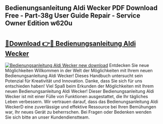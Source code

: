 ## Bedienungsanleitung Aldi Wecker PDF Download Free - Part-38g User Guide Repair - Service Owner Edition w620u

# <h2><a href="http://df0yyqw.blite.top/?on=Bedienungsanleitung+Aldi+Wecker">🔗Download 👉🔴 Bedienungsanleitung Aldi Wecker</a></h2>

[![Bedienungsanleitung Aldi Wecker new download](https://i.imgur.com/lujVjoI.png)](http://df0yyqw.blite.top/?on=Bedienungsanleitung+Aldi+Wecker)
Entdecken Sie neue Möglichkeiten Willkommen in der Welt der Möglichkeiten mit Ihrem neuen Bedienungsanleitung Aldi Wecker! Dieses Handbuch untersucht sein Potenzial für Kreativität und Innovation. Danke, dass Sie sich für uns entschieden haben! Viel Spaß beim Erkunden der Möglichkeiten mit Ihrem neuen Bedienungsanleitung Aldi Wecker! Dieser Bedienungsanleitung Aldi Wecker ist mit einer Fülle von Funktionen ausgestattet, die Ihr tägliches Leben verbessern. Wir vertrauen darauf, dass das Bedienungsanleitung Aldi WeckerD eine zuverlässige und effektive Ressource bei Ihren Bemühungen war, Ihr neues Gerät zu beherrschen. Bei Fragen oder Bedenken wenden Sie sich bitte an unser Kundendienstteam.
